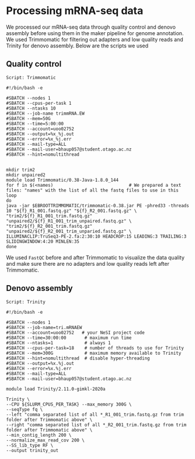 # Processing mRNA-seq data
We processed our mRNA-seq data through quality control and denovo assembly before using them in the maker pipeline for genome annotation.
We used Trimmomatic for filtering out adapters and low quality reads and Trinity for denovo assembly. Below are the scripts we used
## Quality control
`Script: Trimmomatic`
```
#!/bin/bash -e

#SBATCH --nodes 1
#SBATCH --cpus-per-task 1
#SBATCH --ntasks 10
#SBATCH --job-name trimmRNA.EW
#SBATCH --mem=50G
#SBATCH --time=5:00:00
#SBATCH --account=uoo02752
#SBATCH --output=%x_%j.out
#SBATCH --error=%x_%j.err
#SBATCH --mail-type=ALL
#SBATCH --mail-user=bhaup057@student.otago.ac.nz
#SBATCH --hint=nomultithread


mkdir trim2
mkdir unpaired2
module load Trimmomatic/0.38-Java-1.8.0_144
for f in $(<names)                             # We prepared a text files: "names" with the list of all the fastq files to use in this loop
do
java -jar $EBROOTTRIMMOMATIC/trimmomatic-0.38.jar PE -phred33 -threads 10 "${f}_R1_001.fastq.gz" "${f}_R2_001.fastq.gz" \
"trim2/${f}_R1_001_trim.fastq.gz" "unpaired2/${f}_R1_001_trim_unpaired.fastq.gz" \
"trim2/${f}_R2_001_trim.fastq.gz" "unpaired2/${f}_R2_001_trim_unparied.fastq.gz" \
ILLUMINACLIP:TruSeq3-PE-2.fa:2:30:10 HEADCROP:15 LEADING:3 TRAILING:3 SLIDINGWINDOW:4:20 MINLEN:35
done
```
We used `FastQC` before and after Trimmomatic to visualize the data quality and make sure there are no adapters and low quality reads left after Trimmomatic.


## Denovo assembly

`Script: Trinity`
```
#!/bin/bash -e

#SBATCH --nodes 1
#SBATCH --job-name=tri.mRNAEW
#SBATCH --account=uoo02752   # your NeSI project code
#SBATCH --time=30:00:00       # maximum run time
#SBATCH --ntasks=1            # always 1
#SBATCH --cpus-per-task=18    # number of threads to use for Trinity
#SBATCH --mem=300G            # maximum memory available to Trinity
#SBATCH --hint=nomultithread  # disable hyper-threading
#SBATCH --output=%x.%j.out
#SBATCH --error=%x.%j.err
#SBATCH --mail-type=ALL
#SBATCH --mail-user=bhaup057@student.otago.ac.nz

module load Trinity/2.11.0-gimkl-2020a

Trinity \
--CPU ${SLURM_CPUS_PER_TASK} --max_memory 300G \
--seqType fq \
--left "comma separated list of all *_R1_001_trim.fastq.gz from trim folder after Trimmomatic above" \
--right "comma separated list of all *_R2_001_trim.fastq.gz from trim folder after Trimmomatic above" \
--min_contig_length 200 \
--normalize_max_read_cov 200 \
--SS_lib_type RF \
--output trinity_out
```
